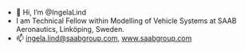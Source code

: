 - 👋 Hi, I’m @IngelaLind
- I am Technical Fellow within Modelling of Vehicle Systems at SAAB Aeronautics, Linköping, Sweden.
- 📫 ingela.lind@saabgroup.com, www.saabgroup.com

<!---
IngelaLind/IngelaLind is a ✨ special ✨ repository because its `README.md` (this file) appears on your GitHub profile.
You can click the Preview link to take a look at your changes.
--->
